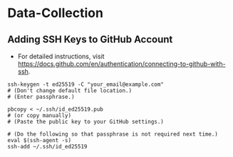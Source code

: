 # Data-Collection

## Adding SSH Keys to GitHub Account
- For detailed instructions, visit https://docs.github.com/en/authentication/connecting-to-github-with-ssh.
```shell
ssh-keygen -t ed25519 -C "your_email@example.com"
# (Don't change default file location.)
# (Enter passphrase.)

pbcopy < ~/.ssh/id_ed25519.pub
# (or copy manually)
# (Paste the public key to your GitHub settings.)

# (Do the following so that passphrase is not required next time.)
eval $(ssh-agent -s)
ssh-add ~/.ssh/id_ed25519
```
